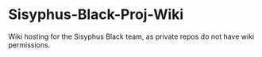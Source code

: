 # Sisyphus-Black-Proj-Wiki
Wiki hosting for the Sisyphus Black team, as private repos do not have wiki permissions.
